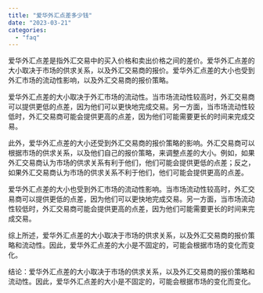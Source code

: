 ```yaml
---
title: "爱华外汇点差多少钱"
date: "2023-03-21"
categories: 
  - "faq"
---
```


爱华外汇点差是指外汇交易中的买入价格和卖出价格之间的差价。爱华外汇点差的大小取决于市场的供求关系，以及外汇交易商的报价。爱华外汇点差的大小也受到外汇市场的流动性影响，以及外汇交易商的报价策略。

爱华外汇点差的大小取决于外汇市场的流动性。当市场流动性较高时，外汇交易商可以提供更低的点差，因为他们可以更快地完成交易。另一方面，当市场流动性较低时，外汇交易商可能会提供更高的点差，因为他们可能需要更长的时间来完成交易。

此外，爱华外汇点差的大小还受到外汇交易商的报价策略的影响。外汇交易商可以根据市场的供求关系，以及他们自己的报价策略，来调整点差的大小。例如，如果外汇交易商认为市场的供求关系有利于他们，他们可能会提供更低的点差；反之，如果外汇交易商认为市场的供求关系不利于他们，他们可能会提供更高的点差。

爱华外汇点差的大小也受到外汇市场的流动性影响。当市场流动性较高时，外汇交易商可以提供更低的点差，因为他们可以更快地完成交易。另一方面，当市场流动性较低时，外汇交易商可能会提供更高的点差，因为他们可能需要更长的时间来完成交易。

综上所述，爱华外汇点差的大小取决于市场的供求关系，以及外汇交易商的报价策略和流动性。因此，爱华外汇点差的大小是不固定的，可能会根据市场的变化而变化。

结论：爱华外汇点差的大小取决于市场的供求关系，以及外汇交易商的报价策略和流动性。因此，爱华外汇点差的大小是不固定的，可能会根据市场的变化而变化。
